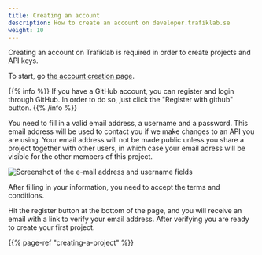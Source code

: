 ```yaml
---
title: Creating an account
description: How to create an account on developer.trafiklab.se 
weight: 10
---
```

Creating an account on Trafiklab is required in order to create projects and API keys.

To start, go [the account creation page](https://developer.trafiklab.se/register).

{{% info %}} If you have a GitHub account, you can register and login through GitHub. In order to do so, just click
the "Register with github" button. {{% /info %}}

You need to fill in a valid email address, a username and a password. This email address will be used to contact you if we make changes
to an API you are using. Your email address will not be made public unless you share a project together with other users, 
in which case your email adress will be visible for the other members of this project.

![Screenshot of the e-mail address and username fields](/media/2023/create-account.png)

After filling in your information, you need to accept the terms and conditions.

Hit the register button at the bottom of the page, and you will receive an email with a link to verify your email address. 
After verifying you are ready to create your first project.

{{% page-ref "creating-a-project" %}}